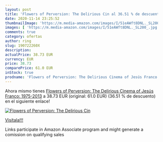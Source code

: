 ```yaml
---
layout: post
title: 'Flowers of Perversion: The Delirious Cin al 36.51 % de descuento'
date: 2020-11-14 23:25:52
thumbnailImage: 'https://m.media-amazon.com/images/I/51eAWft8DNL._SL200_.jpg'
images: [ 'https://m.media-amazon.com/images/I/51eAWft8DNL._SL200_.jpg' ]
comments: true
category: ofertas
author: ring
slug: 190722260X
description:
actualPrice: 38.73 EUR
currency: EUR
price: 38.73
comparePrice: 61.0 EUR
inStock: true
prodname: 'Flowers of Perversion: The Delirious Cinema of Jesús Franco: 1975-2013'
---
```


Ahora mismo tienes [Flowers of Perversion: The Delirious Cinema of Jesús Franco: 1975-2013](https://www.amazon.it/dp/190722260X/?tag=tolees00-21) a 38.73 EUR (original: 61.0 EUR) (36.51 %  de descuento) en el siguiente enlace!

[![Flowers of Perversion: The Delirious Cin](https://m.media-amazon.com/images/I/51eAWft8DNL._SL200_.jpg)](https://www.amazon.it/dp/190722260X/?tag=tolees00-21)

[Visítala!!!](https://www.amazon.it/dp/190722260X/?tag=tolees00-21)

Links participate in Amazon Associate program and might generate a comission on qualifying sales
